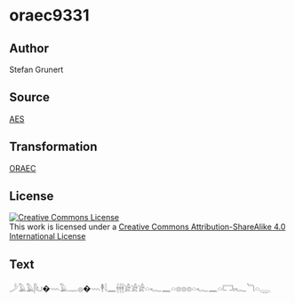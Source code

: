 # oraec9331

## Author

Stefan Grunert

## Source

[AES](https://github.com/simondschweitzer/aes)

## Transformation

[ORAEC](https://oraec.github.io/)

## License

<a rel="license" href="http://creativecommons.org/licenses/by-sa/4.0/"><img alt="Creative Commons License" style="border-width:0" src="https://i.creativecommons.org/l/by-sa/4.0/88x31.png" /></a><br />This work is licensed under a <a rel="license" href="http://creativecommons.org/licenses/by-sa/4.0/">Creative Commons Attribution-ShareAlike 4.0 International License</a>

## Text

𓌳𓄿𓄿𓋴𓂓�𓇠𓄿𓊃𓐍�𓇠𓇣𓇋𓈖𓇩𓇩𓇩𓀀𓀀𓀀𓏏𓆑𓈖𓏏𓊖𓊖𓊖𓏏𓆑𓈖𓏏𓉐𓏤𓆑𓆓𓏏𓇾<br>
